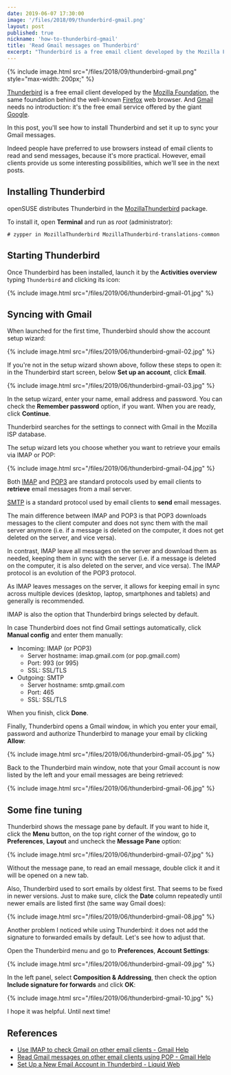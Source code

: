 ```yaml
---
date: 2019-06-07 17:30:00
image: '/files/2018/09/thunderbird-gmail.png'
layout: post
published: true
nickname: 'how-to-thunderbird-gmail'
title: 'Read Gmail messages on Thunderbird'
excerpt: "Thunderbird is a free email client developed by the Mozilla Foundation, the same foundation behind the well-known Firefox web browser. And Gmail needs no introduction: it’s the free email service offered by the giant Google. In this post, you'll see how to install Thunderbird and set it up to sync your Gmail messages."
---
```


{% include image.html src="/files/2018/09/thunderbird-gmail.png" style="max-width: 200px;" %}

[Thunderbird][thunderbird] is a free email client developed by the [Mozilla Foundation][mozilla], the same foundation behind the well-known [Firefox][firefox] web browser. And [Gmail][gmail] needs no introduction: it's the free email service offered by the giant [Google][google].

In this post, you'll see how to install Thunderbird and set it up to sync your Gmail messages.

Indeed people have preferred to use browsers instead of email clients to read and send messages, because it's more practical. However, email clients provide us some interesting possibilities, which we'll see in the next posts.

<!--

{% capture atualizacao %}
Como prometido, eis aqui um uso interessante para o cliente de *e-mail*:

- [Assinando e-mails enviados com certificado digital no Thunderbird]({%post_url pt/2018-09-24-assinando-emails-enviados-com-certificado-digital-no-thunderbird %})
{% endcapture %}
{% include update.html date="24/09/2018" message=atualizacao %}

-->

## Installing Thunderbird

openSUSE distributes Thunderbird in the [MozillaThunderbird][sw] package.

To install it, open **Terminal** and run as *root* (administrator):

```
# zypper in MozillaThunderbird MozillaThunderbird-translations-common
```

## Starting Thunderbird

Once Thunderbird has been installed, launch it by the **Activities overview** typing `Thunderbird` and clicking its icon:

{% include image.html src="/files/2019/06/thunderbird-gmail-01.jpg" %}

## Syncing with Gmail

When launched for the first time, Thunderbird should show the account setup wizard:

{% include image.html src="/files/2019/06/thunderbird-gmail-02.jpg" %}

If you're not in the setup wizard shown above, follow these steps to open it: in the Thunderbird start screen, below **Set up an account**, click **Email**.

{% include image.html src="/files/2019/06/thunderbird-gmail-03.jpg" %}

In the setup wizard, enter your name, email address and password. You can check the **Remember password** option, if you want. When you are ready, click **Continue**.

Thunderbird searches for the settings to connect with Gmail in the Mozilla ISP database.

The setup wizard lets you choose whether you want to retrieve your emails via IMAP or POP:

{% include image.html src="/files/2019/06/thunderbird-gmail-04.jpg" %}

Both [IMAP][imap] and [POP3][pop3] are standard protocols used by email clients to **retrieve** email messages from a mail server.

[SMTP][smtp] is a standard protocol used by email clients to **send** email messages.

The main difference between IMAP and POP3 is that POP3 downloads messages to the client computer and does not sync them with the mail server anymore (i.e. if a message is deleted on the computer, it does not get deleted on the server, and vice versa).

In contrast, IMAP leave all messages on the server and download them as needed, keeping them in sync with the server (i.e. if a message is deleted on the computer, it is also deleted on the server, and vice versa). The IMAP protocol is an evolution of the POP3 protocol.

As IMAP leaves messages on the server, it allows for keeping email in sync across multiple devices (desktop, laptop, smartphones and tablets) and generally is recommended.

IMAP is also the option that Thunderbird brings selected by default.

In case Thunderbird does not find Gmail settings automatically, click **Manual config** and enter them manually:

* Incoming: IMAP (or POP3)
    - Server hostname: imap.gmail.com (or pop.gmail.com)
    - Port: 993 (or 995)
    - SSL: SSL/TLS
* Outgoing: SMTP
    - Server hostname: smtp.gmail.com
    - Port: 465
    - SSL: SSL/TLS

When you finish, click **Done**.

Finally, Thunderbird opens a Gmail window, in which you enter your email, password and authorize Thunderbird to manage your email by clicking **Allow**:

{% include image.html src="/files/2019/06/thunderbird-gmail-05.jpg" %}

Back to the Thunderbird main window, note that your Gmail account is now listed by the left and your email messages are being retrieved:

{% include image.html src="/files/2019/06/thunderbird-gmail-06.jpg" %}

## Some fine tuning

Thunderbird shows the message pane by default. If you want to hide it, click the **Menu** button, on the top right corner of the window, go to **Preferences**, **Layout** and uncheck the **Message Pane** option:

{% include image.html src="/files/2019/06/thunderbird-gmail-07.jpg" %}

Without the message pane, to read an email message, double click it and it will be opened on a new tab.

Also, Thunderbird used to sort emails by oldest first. That seems to be fixed in newer versions. Just to make sure, click the **Date** column repeatedly until newer emails are listed first (the same way Gmail does):

{% include image.html src="/files/2019/06/thunderbird-gmail-08.jpg" %}

Another problem I noticed while using Thunderbird: it does not add the signature to forwarded emails by default. Let's see how to adjust that.

Open the Thunderbird menu and go to **Preferences**, **Account Settings**:

{% include image.html src="/files/2019/06/thunderbird-gmail-09.jpg" %}

In the left panel, select **Composition & Addressing**, then check the option **Include signature for forwards** and click **OK**:

{% include image.html src="/files/2019/06/thunderbird-gmail-10.jpg" %}

I hope it was helpful. Until next time!

## References

- [Use IMAP to check Gmail on other email clients - Gmail Help][gmail-help-imap]
- [Read Gmail messages on other email clients using POP - Gmail Help][gmail-help-pop]
- [Set Up a New Email Account in Thunderbird - Liquid Web][liquidweb]

[thunderbird]:      https://www.thunderbird.net/
[mozilla]:          https://foundation.mozilla.org/
[firefox]:          https://www.mozilla.org/firefox/
[gmail]:            https://gmail.com/
[google]:           https://www.google.com/
[sw]:               https://software.opensuse.org/package/MozillaThunderbird
[imap]:             https://en.wikipedia.org/wiki/Internet_Message_Access_Protocol
[pop3]:             https://en.wikipedia.org/wiki/Post_Office_Protocol
[smtp]:             https://en.wikipedia.org/wiki/Simple_Mail_Transfer_Protocol
[gmail-help-imap]:  https://support.google.com/mail/answer/7126229
[gmail-help-pop]:   https://support.google.com/mail/answer/7104828
[liquidweb]:        https://www.liquidweb.com/kb/how-to-set-up-email-in-thunderbird/
